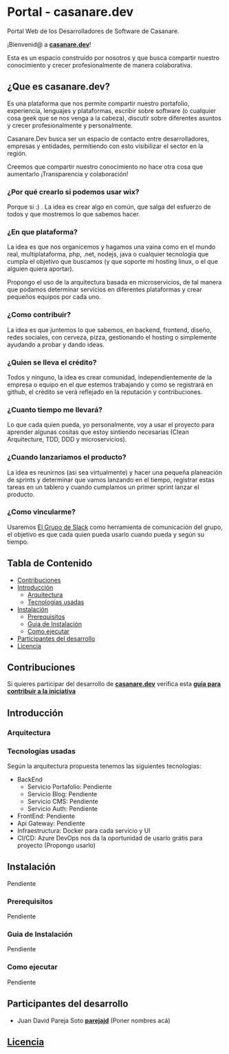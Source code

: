 # Portal - casanare.dev
Portal Web de los Desarrolladores de Software de Casanare.

¡Bienvenid@ a **[casanare.dev](https://casanare.dev)**!

Esta es un espacio construido por nosotros y que busca compartir nuestro conocimiento y crecer profesionalmente de manera colaborativa.

## ¿Que es casanare.dev?
Es una plataforma que nos permite compartir nuestro portafolio, experiencia, lenguajes y plataformas, escribir sobre software (o cualquier cosa geek que se nos venga a la cabeza), discutir sobre diferentes asuntos y crecer profesionalmente y personalmente.

Casanare.Dev busca ser un espacio de contacto entre desarrolladores, empresas y entidades, permitiendo con esto visibilizar el sector en la región.

Creemos que compartir nuestro conocimiento no hace otra cosa que aumentarlo ¡Transparencia y colaboración!

### ¿Por qué crearlo si podemos usar wix?
Porque si :) . La idea es crear algo en común, que salga del esfuerzo de todos y que mostremos lo que sabemos hacer.

### ¿En que plataforma?
La idea es que nos organicemos y hagamos una vaina como en el mundo real, multiplataforma, php, .net, nodejs, java o cualquier tecnologia que cumpla el objetivo que buscamos (y que soporte mi hosting  linux, o el que alguien quiera aportar).

Propongo el uso de la arquitectura basada en microservicios, de tal manera que podamos determinar servicios en diferentes plataformas y crear pequeños equipos por cada uno.

### ¿Como contribuir?
La idea es que juntemos lo que sabemos, en backend, frontend, diseño, redes sociales, con cerveza, pizza, gestionando el hosting o simplemente ayudando a probar y dando ideas.

### ¿Quien se lleva el crédito?
Todos y ninguno, la idea es crear comunidad, independientemente de la empresa o equipo en el que estemos trabajando y como se registrará en github, el crédito se verá reflejado en la reputación y contribuciones.

### ¿Cuanto tiempo me llevará?
Lo que cada quien pueda, yo personalmente, voy a usar el proyecto para aprender algunas cositas que estoy sintiendo necesarias (Clean Arquitecture, TDD, DDD y microservicios).

### ¿Cuando lanzariamos el producto?
La idea es reunirnos (asi sea virtualmente) y hacer una pequeña planeación de sprints y determinar que vamos lanzando en el tiempo, registrar estas tareas en un tablero y cuando cumplamos un primer sprint lanzar el producto.

### ¿Como vincularme?
Usaremos [El Grupo de Slack](https://join.slack.com/t/casanaredevs/shared_invite/enQtNzU1OTA1MzczNTIxLTFhYTc5ZjQ1MTdiM2I5MGJlMzZiZWY2ZjQ1MTc5Mjc4MGQ4ODhiMzU2N2FhYmYyYWQ1NWJmOGEwZDdlNWYxNGM) como herramienta de comunicación del grupo, el objetivo es que cada quien pueda usarlo cuando pueda y según su tiempo.

## Tabla de Contenido

- [Contribuciones](#contribuir)
- [Introducción](#codigo)
  - [Arquitectura](#arquitectura)
  - [Tecnologías usadas](#tecnologia)
- [Instalación](#instalacion)
  - [Prerequisitos](#prerequisitos)
  - [Guia de Instalación](#guia)
  - [Como ejecutar](#ejecucion)
- [Participantes del desarrollo](#participantes)
- [Licencia](#licencia)

## Contribuciones
Si quieres participar del desarrollo de **[casanare.dev](https://casanare.dev)** verifica esta **[guia para contribuir a la iniciativa](CONTRIBUTING.md)**

## Introducción
### Arquitectura
### Tecnologías usadas
Según la arquitectura propuesta tenemos las siguientes tecnologias:
- BackEnd
    - Servicio Portafolio: Pendiente
    - Servicio Blog: Pendiente
    - Servicio CMS: Pendiente
    - Servicio Auth: Pendiente
- FrontEnd: Pendiente
- Api Gateway: Pendiente
- Infraestructura: Docker para cada servicio y UI
- CI/CD: Azure DevOps nos da la oportunidad de usarlo grátis para proyecto (Propongo usarlo)

## Instalación
Pendiente
### Prerequisitos
Pendiente
### Guia de Instalación
Pendiente
### Como ejecutar
Pendiente

## Participantes del desarrollo
- Juan David Pareja Soto **[parejajd](https://github.com/parejajd)**
(Poner nombres acá)
## [Licencia](LICENSE)
